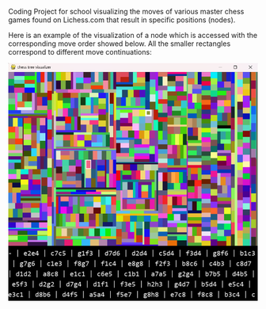 Coding Project for school visualizing the moves of various master chess games found on Lichess.com that result in specific positions (nodes). 

Here is an example of the visualization of a node which is accessed with the corresponding move order showed below. All the smaller rectangles correspond to different move continuations:

![image](chess-python.png)
